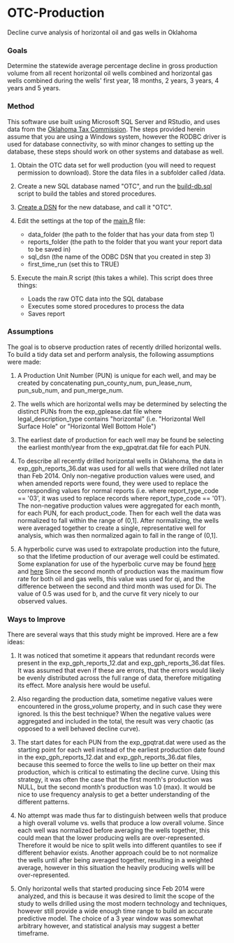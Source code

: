 # OTC-Production
Decline curve analysis of horizontal oil and gas wells in Oklahoma

### Goals

Determine the statewide average percentage decline in gross production volume from all recent horizontal oil wells combined and horizontal gas wells combined during the wells' first year, 18 months, 2 years, 3 years, 4 years and 5 years.

### Method

This software use built using Microsoft SQL Server and RStudio, and uses data from the [Oklahoma Tax Commission](https://www.ok.gov/tax/).  The steps provided herein assume that you are using a Windows system, however the RODBC driver is used for database connectivity, so with minor changes to setting up the database, these steps should work on other systems and database as well.

1.  Obtain the OTC data set for well production (you will need to request permission to download).  Store the data files in a subfolder called /data.

2.  Create a new SQL database named "OTC", and run the [build-db.sql](build-db.sql) script to build the tables and stored procedures.

3.  [Create a DSN](https://support.microsoft.com/en-us/help/965049/how-to-set-up-a-microsoft-sql-server-odbc-data-source) for the new database, and call it "OTC".

4.  Edit the settings at the top of the [main.R](main.R) file:
    - data_folder (the path to the folder that has your data from step 1)
    - reports_folder (the path to the folder that you want your report data to be saved in)
    - sql_dsn (the name of the ODBC DSN that you created in step 3)
    - first_time_run (set this to TRUE)

5.  Execute the main.R script (this takes a while).  This script does three things:
    - Loads the raw OTC data into the SQL database
    - Executes some stored procedures to process the data
    - Saves report
    
### Assumptions

The goal is to observe production rates of recently drilled horizontal wells.  To build a tidy data set and perform analysis, the following assumptions were made:

1. A Production Unit Number (PUN) is unique for each well, and may be created by concatenating pun_county_num, pun_lease_num, pun_sub_num, and pun_merge_num.

2. The wells which are horizontal wells may be determined by selecting the distinct PUNs from the exp_gplease.dat file where legal_description_type contains "horizontal" (i.e. "Horizontal Well Surface Hole" or "Horizontal Well Bottom Hole")

3. The earliest date of production for each well may be found be selecting the earliest month/year from the exp_gpqtrat.dat file for each PUN.

4. To describe all recently drilled horizontal wells in Oklahoma, the data in exp_gph_reports_36.dat was used for all wells that were drilled not later than Feb 2014.  Only non-negative production values were used, and when amended reports were found, they were used to replace the corresponding values for normal reports (i.e. where report_type_code == '03', it was used to replace records where report_type_code == '01').  The non-negative production values were aggregated for each month, for each PUN, for each product_code.  Then for each well the data was normalized to fall within the range of (0,1].  After normalizing, the wells were averaged together to create a single, representative well for analysis, which was then normalized again to fall in the range of (0,1].

5.  A hyperbolic curve was used to extrapolate production into the future, so that the lifetime production of our average well could be estimated.  Some explanation for use of the hyperbolic curve may be found [here](http://www.petrocenter.com/reservoir/DCA_theory.htm) and [here](http://fekete.com/SAN/WebHelp/FeketeHarmony/Harmony_WebHelp/Content/HTML_Files/Reference_Material/Analysis_Method_Theory/Traditional_Decline_Theory.htm) Since the second month of production was the maximum flow rate for both oil and gas wells, this value was used for qi, and the difference between the second and third month was used for Di.  The value of 0.5 was used for b, and the curve fit very nicely to our observed values.

### Ways to Improve

There are several ways that this study might be improved.  Here are a few ideas:

1.  It was noticed that sometime it appears that redundant records were present in the exp_gph_reports_12.dat and exp_gph_reports_36.dat files.  It was assumed that even if these are errors, that the errors would likely be evenly distributed across the full range of data, therefore mitigating its effect.  More analysis here would be useful.  

2.  Also regarding the production data, sometime negative values were encountered in the gross_volume property, and in such case they were ignored.  Is this the best technique?  When the negative values were aggregated and included in the total, the result was very chaotic (as opposed to a well behaved decline curve).

3.  The start dates for each PUN from the exp_gpqtrat.dat were used as the starting point for each well instead of the earliest production date found in the exp_gph_reports_12.dat and exp_gph_reports_36.dat files, because this seemed to force the wells to line up better on their max production, which is critical to estimating the decline curve.  Using this strategy, it was often the case that the first month's production was NULL, but the second month's production was 1.0 (max).  It would be nice to use frequency analysis to get a better understanding of the different patterns.

4.  No attempt was made thus far to distinguish between wells that produce a high overall volume vs. wells that produce a low overall volume.  Since each well was normalized before averaging the wells together, this could mean that the lower producing wells are over-represented.  Therefore it would be nice to split wells into different quantiles to see if different behavior exists.  Another approach could be to not normalize the wells until after being averaged together, resulting in a weighted average, however in this situation the heavily producing wells will be over-represented.

5.  Only horizontal wells that started producing since Feb 2014 were analyzed, and this is because it was desired to limit the scope of the study to wells drilled using the most modern technology and techniques, however still provide a wide enough time range to build an accurate predictive model.  The choice of a 3 year window was somewhat arbitrary however, and statistical analysis may suggest a better timeframe.
